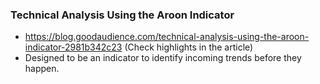 ### Technical Analysis Using the Aroon Indicator
- https://blog.goodaudience.com/technical-analysis-using-the-aroon-indicator-2981b342c23 (Check highlights in the article)
- Designed to be an indicator to identify incoming trends before they happen.
